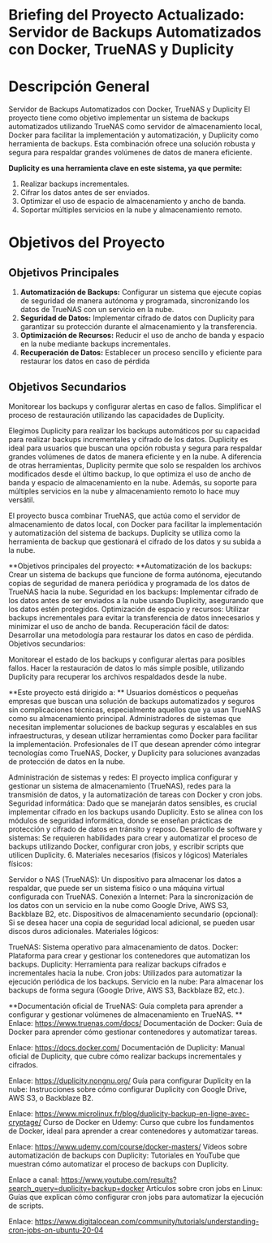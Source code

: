 # Briefing del Proyecto Actualizado: Servidor de Backups Automatizados con Docker, TrueNAS y Duplicity
# Descripción General
Servidor de Backups Automatizados con Docker, TrueNAS y Duplicity
El proyecto tiene como objetivo implementar un sistema de backups automatizados utilizando TrueNAS como servidor de almacenamiento local, Docker para facilitar la implementación y automatización, y Duplicity como herramienta de backups. Esta combinación ofrece una solución robusta y segura para respaldar grandes volúmenes de datos de manera eficiente.

**Duplicity es una herramienta clave en este sistema, ya que permite:**

1. Realizar backups incrementales.
2. Cifrar los datos antes de ser enviados.
3. Optimizar el uso de espacio de almacenamiento y ancho de banda.
4. Soportar múltiples servicios en la nube y almacenamiento remoto.

# Objetivos del Proyecto
## Objetivos Principales
1. **Automatización de Backups:** Configurar un sistema que ejecute copias de seguridad de manera autónoma y programada, sincronizando los datos de TrueNAS con un servicio en la nube.
2. **Seguridad de Datos:** Implementar cifrado de datos con Duplicity para garantizar su protección durante el almacenamiento y la transferencia.
3. **Optimización de Recursos:** Reducir el uso de ancho de banda y espacio en la nube mediante backups incrementales.
4. **Recuperación de Datos:** Establecer un proceso sencillo y eficiente para restaurar los datos en caso de pérdida

## Objetivos Secundarios
Monitorear los backups y configurar alertas en caso de fallos.
Simplificar el proceso de restauración utilizando las capacidades de Duplicity.


Elegimos Duplicity para realizar los backups automáticos por su capacidad para realizar backups incrementales y cifrado de los datos. Duplicity es ideal para usuarios que buscan una opción robusta y segura para respaldar grandes volúmenes de datos de manera eficiente y en la nube. A diferencia de otras herramientas, Duplicity permite que solo se respalden los archivos modificados desde el último backup, lo que optimiza el uso de ancho de banda y espacio de almacenamiento en la nube. Además, su soporte para múltiples servicios en la nube y almacenamiento remoto lo hace muy versátil.

El proyecto busca combinar TrueNAS, que actúa como el servidor de almacenamiento de datos local, con Docker para facilitar la implementación y automatización del sistema de backups. Duplicity se utiliza como la herramienta de backup que gestionará el cifrado de los datos y su subida a la nube.

**Objetivos principales del proyecto:
**Automatización de los backups: Crear un sistema de backups que funcione de forma autónoma, ejecutando copias de seguridad de manera periódica y programada de los datos de TrueNAS hacia la nube.
Seguridad en los backups: Implementar cifrado de los datos antes de ser enviados a la nube usando Duplicity, asegurando que los datos estén protegidos.
Optimización de espacio y recursos: Utilizar backups incrementales para evitar la transferencia de datos innecesarios y minimizar el uso de ancho de banda.
Recuperación fácil de datos: Desarrollar una metodología para restaurar los datos en caso de pérdida.
Objetivos secundarios:

Monitorear el estado de los backups y configurar alertas para posibles fallos.
Hacer la restauración de datos lo más simple posible, utilizando Duplicity para recuperar los archivos respaldados desde la nube.

**Este proyecto está dirigido a:
**
Usuarios domésticos o pequeñas empresas que buscan una solución de backups automatizados y seguros sin complicaciones técnicas, especialmente aquellos que ya usan TrueNAS como su almacenamiento principal.
Administradores de sistemas que necesitan implementar soluciones de backup seguras y escalables en sus infraestructuras, y desean utilizar herramientas como Docker para facilitar la implementación.
Profesionales de IT que desean aprender cómo integrar tecnologías como TrueNAS, Docker, y Duplicity para soluciones avanzadas de protección de datos en la nube.

Administración de sistemas y redes: El proyecto implica configurar y gestionar un sistema de almacenamiento (TrueNAS), redes para la transmisión de datos, y la automatización de tareas con Docker y cron jobs.
Seguridad informática: Dado que se manejarán datos sensibles, es crucial implementar cifrado en los backups usando Duplicity. Esto se alinea con los módulos de seguridad informática, donde se enseñan prácticas de protección y cifrado de datos en tránsito y reposo.
Desarrollo de software y sistemas: Se requieren habilidades para crear y automatizar el proceso de backups utilizando Docker, configurar cron jobs, y escribir scripts que utilicen Duplicity.
6. Materiales necesarios (físicos y lógicos)
Materiales físicos:

Servidor o NAS (TrueNAS): Un dispositivo para almacenar los datos a respaldar, que puede ser un sistema físico o una máquina virtual configurada con TrueNAS.
Conexión a Internet: Para la sincronización de los datos con un servicio en la nube como Google Drive, AWS S3, Backblaze B2, etc.
Dispositivos de almacenamiento secundario (opcional): Si se desea hacer una copia de seguridad local adicional, se pueden usar discos duros adicionales.
Materiales lógicos:

TrueNAS: Sistema operativo para almacenamiento de datos.
Docker: Plataforma para crear y gestionar los contenedores que automatizan los backups.
Duplicity: Herramienta para realizar backups cifrados e incrementales hacia la nube.
Cron jobs: Utilizados para automatizar la ejecución periódica de los backups.
Servicio en la nube: Para almacenar los backups de forma segura (Google Drive, AWS S3, Backblaze B2, etc.).

**Documentación oficial de TrueNAS: Guía completa para aprender a configurar y gestionar volúmenes de almacenamiento en TrueNAS.
**
Enlace: https://www.truenas.com/docs/
Documentación de Docker: Guía de Docker para aprender cómo gestionar contenedores y automatizar tareas.

Enlace: https://docs.docker.com/
Documentación de Duplicity: Manual oficial de Duplicity, que cubre cómo realizar backups incrementales y cifrados.

Enlace: https://duplicity.nongnu.org/
Guía para configurar Duplicity en la nube: Instrucciones sobre cómo configurar Duplicity con Google Drive, AWS S3, o Backblaze B2.

Enlace: https://www.microlinux.fr/blog/duplicity-backup-en-ligne-avec-cryptage/
Curso de Docker en Udemy: Curso que cubre los fundamentos de Docker, ideal para aprender a crear contenedores y automatizar tareas.

Enlace: https://www.udemy.com/course/docker-masters/
Vídeos sobre automatización de backups con Duplicity: Tutoriales en YouTube que muestran cómo automatizar el proceso de backups con Duplicity.

Enlace a canal: https://www.youtube.com/results?search_query=duplicity+backup+docker
Artículos sobre cron jobs en Linux: Guías que explican cómo configurar cron jobs para automatizar la ejecución de scripts.

Enlace: https://www.digitalocean.com/community/tutorials/understanding-cron-jobs-on-ubuntu-20-04
